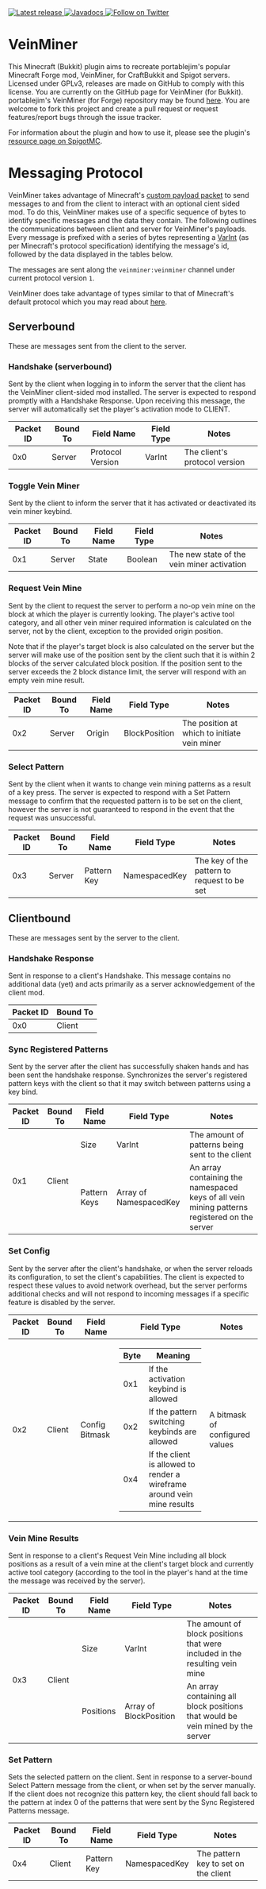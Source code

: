 <a href="https://github.com/2008Choco/VeinMiner/releases/latest" alt="Latest release">
    <img src="https://img.shields.io/github/v/release/2008Choco/VeinMiner?include_prereleases" alt="Latest release">
</a>
<a href="http://choco.wtf/javadocs/veinminer" alt="Javadocs">
    <img src="https://img.shields.io/badge/Javadocs-Regularly_updated-brightgreen" alt="Javadocs"/>
</a>
<a href="https://twitter.com/intent/follow?screen_name=2008Choco_" alt="Follow on Twitter">
    <img src="https://img.shields.io/twitter/follow/2008Choco_?style=social&logo=twitter" alt="Follow on Twitter">
</a>

# VeinMiner

This Minecraft (Bukkit) plugin aims to recreate portablejim's popular Minecraft Forge mod, VeinMiner, for CraftBukkit and Spigot servers. Licensed under GPLv3, releases are made on GitHub to comply with this license. You are currently on the GitHub page for VeinMiner (for Bukkit). portablejim's VeinMiner (for Forge) repository may be found [here](https://github.com/portablejim/VeinMiner). You are welcome to fork this project and create a pull request or request features/report bugs through the issue tracker.

For information about the plugin and how to use it, please see the plugin's [resource page on SpigotMC](https://www.spigotmc.org/resources/12038/).

# Messaging Protocol

VeinMiner takes advantage of Minecraft's [custom payload packet](https://wiki.vg/Protocol#Plugin_Message_.28clientbound.29) to send messages to and from the client to interact with an optional cient sided mod. To do this, VeinMiner makes use of a specific sequence of bytes to identify specific messages and the data they contain. The following outlines the communications between client and server for VeinMiner's payloads. Every message is prefixed with a series of bytes representing a [VarInt](https://wiki.vg/Protocol#VarInt_and_VarLong) (as per Minecraft's protocol specification) identifying the message's id, followed by the data displayed in the tables below.

The messages are sent along the `veinminer:veinminer` channel under current protocol version `1`.

VeinMiner does take advantage of types similar to that of Minecraft's default protocol which you may read about [here](https://wiki.vg/Protocol#Data_types).

## Serverbound

These are messages sent from the client to the server.

### Handshake (serverbound)

Sent by the client when logging in to inform the server that the client has the VeinMiner client-sided mod installed. The server is expected to respond promptly with a Handshake Response. Upon receiving this message, the server will automatically set the player's activation mode to CLIENT.

<table>
<thead>
    <tr>
        <th>Packet ID</th>
        <th>Bound To</th>
        <th>Field Name</th>
        <th>Field Type</th>
        <th>Notes</th>
    </tr>
</thead>
<tbody>
    <tr>
        <td>0x0</td>
        <td>Server</td>
        <td>Protocol Version</td>
        <td>VarInt</td>
        <td>The client's protocol version</td>
    </tr>
</tbody>
</table>

### Toggle Vein Miner

Sent by the client to inform the server that it has activated or deactivated its vein miner keybind.

<table>
<thead>
    <tr>
        <th>Packet ID</th>
        <th>Bound To</th>
        <th>Field Name</th>
        <th>Field Type</th>
        <th>Notes</th>
    </tr>
</thead>
<tbody>
    <tr>
        <td>0x1</td>
        <td>Server</td>
        <td>State</td>
        <td>Boolean</td>
        <td>The new state of the vein miner activation</td>
    </tr>
</tbody>
</table>

### Request Vein Mine

Sent by the client to request the server to perform a no-op vein mine on the block at which the player is currently looking. The player's active tool category, and all other vein miner required information is calculated on the server, not by the client, exception to the provided origin position.

Note that if the player's target block is also calculated on the server but the server will make use of the position sent by the client such that it is within 2 blocks of the server calculated block position. If the position sent to the server exceeds the 2 block distance limit, the server will respond with an empty vein mine result.

<table>
<thead>
    <tr>
        <th>Packet ID</th>
        <th>Bound To</th>
        <th>Field Name</th>
        <th>Field Type</th>
        <th>Notes</th>
    </tr>
</thead>
<tbody>
    <tr>
        <td>0x2</td>
        <td>Server</td>
        <td>Origin</td>
        <td>BlockPosition</td>
        <td>The position at which to initiate vein miner</td>
    </tr>
</tbody>
</table>

### Select Pattern

Sent by the client when it wants to change vein mining patterns as a result of a key press. The server is expected to respond with a Set Pattern message to confirm that the requested pattern is to be set on the client, however the server is not guaranteed to respond in the event that the request was unsuccessful.

<table>
<thead>
    <tr>
        <th>Packet ID</th>
        <th>Bound To</th>
        <th>Field Name</th>
        <th>Field Type</th>
        <th>Notes</th>
    </tr>
</thead>
<tbody>
    <tr>
        <td>0x3</td>
        <td>Server</td>
        <td>Pattern Key</td>
        <td>NamespacedKey</td>
        <td>The key of the pattern to request to be set</td>
    </tr>
</tbody>
</table>

## Clientbound

These are messages sent by the server to the client.

### Handshake Response

Sent in response to a client's Handshake. This message contains no additional data (yet) and acts primarily as a server acknowledgement of the client mod.

<table>
<thead>
    <tr>
        <th>Packet ID</th>
        <th>Bound To</th>
    </tr>
</thead>
<tbody>
    <tr>
        <td>0x0</td>
        <td>Client</td>
    </tr>
</tbody>
</table>

### Sync Registered Patterns

Sent by the server after the client has successfully shaken hands and has been sent the handshake response. Synchronizes the server's registered pattern keys with the client so that it may switch between patterns using a key bind.

<table>
<thead>
    <tr>
        <th>Packet ID</th>
        <th>Bound To</th>
        <th>Field Name</th>
        <th>Field Type</th>
        <th>Notes</th>
    </tr>
</thead>
<tbody>
    <tr>
        <td rowspan=2>0x1</td>
        <td rowspan=2>Client</td>
        <td>Size</td>
        <td>VarInt</td>
        <td>The amount of patterns being sent to the client</td>
    </tr>
    <tr>
        <td>Pattern Keys</td>
        <td>Array of NamespacedKey</td>
        <td>An array containing the namespaced keys of all vein mining patterns registered on the server</td>
    </tr>
</tbody>
</table>

### Set Config

Sent by the server after the client's handshake, or when the server reloads its configuration, to set the client's capabilities. The client is expected to respect these values to avoid network overhead, but the server performs additional checks and will not respond to incoming messages if a specific feature is disabled by the server.

<table>
<thead>
    <tr>
        <th>Packet ID</th>
        <th>Bound To</th>
        <th>Field Name</th>
        <th>Field Type</th>
        <th>Notes</th>
    </tr>
</thead>
<tbody>
    <tr>
        <td>0x2</td>
        <td>Client</td>
        <td>Config Bitmask</td>
        <td><table>
<thead>
    <th>Byte</th>
    <th>Meaning</th>
</thead>
<tbody>
    <tr>
        <td>0x1</td>
        <td>If the activation keybind is allowed</td>
    </tr>
    <tr>
        <td>0x2</td>
        <td>If the pattern switching keybinds are allowed</td>
    </tr>
    <tr>
        <td>0x4</td>
        <td>If the client is allowed to render a wireframe around vein mine results</td>
    </tr>
</tbody>
</table></td>
        <td>A bitmask of configured values</td>
    </tr>
</tbody>
</table>

### Vein Mine Results

Sent in response to a client's Request Vein Mine including all block positions as a result of a vein mine at the client's target block and currently active tool category (according to the tool in the player's hand at the time the message was received by the server).

<table>
<thead>
    <tr>
        <th>Packet ID</th>
        <th>Bound To</th>
        <th>Field Name</th>
        <th>Field Type</th>
        <th>Notes</th>
    </tr>
</thead>
<tbody>
    <tr>
        <td rowspan=2>0x3</td>
        <td rowspan=2>Client</td>
        <td>Size</td>
        <td>VarInt</td>
        <td>The amount of block positions that were included in the resulting vein mine</td>
    </tr>
    <tr>
        <td>Positions</td>
        <td>Array of BlockPosition</td>
        <td>An array containing all block positions that would be vein mined by the server</td>
    </tr>
</tbody>
</table>

### Set Pattern

Sets the selected pattern on the client. Sent in response to a server-bound Select Pattern message from the client, or when set by the server manually. If the client does not recognize this pattern key, the client should fall back to the pattern at index 0 of the patterns that were sent by the Sync Registered Patterns message.

<table>
<thead>
    <tr>
        <th>Packet ID</th>
        <th>Bound To</th>
        <th>Field Name</th>
        <th>Field Type</th>
        <th>Notes</th>
    </tr>
</thead>
<tbody>
    <tr>
        <td>0x4</td>
        <td>Client</td>
        <td>Pattern Key</td>
        <td>NamespacedKey</td>
        <td>The pattern key to set on the client</td>
    </tr>
</tbody>
</table>
